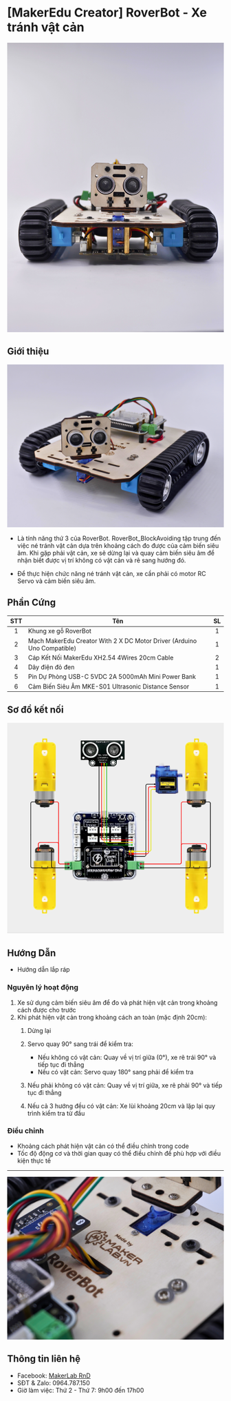 # [MakerEdu Creator] RoverBot - Xe tránh vật cản

![](/image/obstacleAvoiding_cheoTrenGiua.jpg)

## Giới thiệu

![](/image/obstacleAvoiding_cheoTrenTrai.jpg)

- Là tính năng thứ 3 của RoverBot. RoverBot_BlockAvoiding tập trung đến việc né tránh vật cản dựa trên khoảng cách đo được của cảm biến siêu âm. Khi gặp phải vật cản, xe sẽ dừng lại và quay cảm biến siêu âm để nhận biết được vị trí không có vật cản và rẽ sang hướng đó.  

- Để thực hiện chức năng né tránh vật cản, xe cần phải có motor RC Servo và cảm biến siêu âm.

## Phần Cứng

| STT | Tên                                                                     | SL |
|:---:|-------------------------------------------------------------------------|:--:|
|  1  | Khung xe gỗ RoverBot                                                    |  1 |
|  2  | Mạch MakerEdu Creator With 2 X DC Motor Driver (Arduino Uno Compatible) |  1 |
|  3  | Cáp Kết Nối MakerEdu XH2.54 4Wires 20cm Cable                           |  2 |
|  4  | Dây điện đỏ đen                                                         |  1 |
|  5  | Pin Dự Phòng USB-C 5VDC 2A 5000mAh Mini Power Bank                      |  1 |
|  6  | Cảm Biến Siêu Âm MKE-S01 Ultrasonic Distance Sensor                     |  1 |

## Sơ đồ kết nối

![](/image/cirkit_obstacleAvoiding.png)

## Hướng Dẫn  

- Hướng dẫn lắp ráp

### Nguyên lý hoạt động

1. Xe sử dụng cảm biến siêu âm để đo và phát hiện vật cản trong khoảng cách được cho trước
2. Khi phát hiện vật cản trong khoảng cách an toàn (mặc định 20cm):
   1. Dừng lại
   2. Servo quay 90° sang trái để kiểm tra:

      - Nếu không có vật cản: Quay về vị trí giữa (0°), xe rẽ trái 90° và tiếp tục đi thẳng
      - Nếu có vật cản: Servo quay 180° sang phải để kiểm tra
   3. Nếu phải không có vật cản: Quay về vị trí giữa, xe rẽ phải 90° và tiếp tục đi thẳng

   4. Nếu cả 3 hướng đều có vật cản: Xe lùi khoảng 20cm và lặp lại quy trình kiểm tra từ đầu

### Điều chỉnh

- Khoảng cách phát hiện vật cản có thể điều chỉnh trong code
- Tốc độ động cơ và thời gian quay có thể điều chỉnh để phù hợp với điều kiện thực tế

---

![](/image/full_author.jpg)

## Thông tin liên hệ

- Facebook: [MakerLab RnD](https://www.facebook.com/makerlabvn)
- SĐT & Zalo: 0964.787.150
- Giờ làm việc: Thứ 2 - Thứ 7: 9h00 đến 17h00
